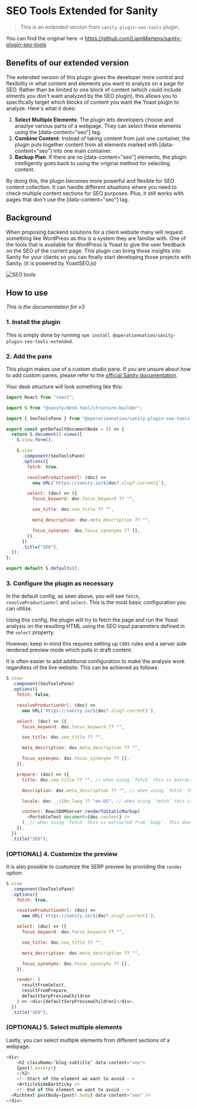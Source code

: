# SEO Tools Extended for Sanity

> This is an extended version from `sanity-plugin-seo-tools` plugin.

You can find the original here -> https://github.com/LiamMartens/sanity-plugin-seo-tools

## Benefits of our extended version

The extended version of this plugin gives the developer more control and flexibility in what content and elements you want to analyze on a page for SEO. Rather than be limited to one block of content (which could include elments you don't want analyzed by the SEO plugin), this allows you to specifically target which blocks of content you want the Yoast plugin to analyze. Here's what it does:

1.  **Select Multiple Elements**: The plugin lets developers choose and anazlye various parts of a webpage. They can select these elements using the [data-content="seo"] tag.
2.  **Combine Content**: Instead of taking content from just one container, the plugin puts together content from all elements marked with [data-content="seo"] into one main container.
3.  **Backup Plan**: If there are no [data-content="seo"] elements, the plugin intelligently goes back to using the original method for selecting content.

By doing this, the plugin becomes more powerful and flexible for SEO content collection. It can handle different situations where you need to check multiple content sections for SEO purposes. Plus, it still works with pages that don't use the [data-content="seo"] tag.

## Background

When proposing backend solutions for a client website many will request something like WordPress as this is a system they are familiar with. One of the tools that is available for WordPress is Yoast to give the user feedback on the SEO of the current page. This plugin can bring those insights into Sanity for your clients so you can finally start developing those projects with Sanity. (it is powered by YoastSEO.js)

![SEO tools](https://raw.githubusercontent.com/LiamMartens/sanity-plugin-seo-tools/master/doc/img/plugin.gif)

## How to use

_This is the documentation for v3_

### 1. Install the plugin

This is simply done by running `npm install @operationnation/sanity-plugin-seo-tools-extended`.

### 2. Add the pane

This plugin makes use of a custom studio pane. If you are unsure about how to add custom panes, please refer to the [official Sanity documentation](https://www.sanity.io/docs/create-custom-document-views-with-structure-builder).

Your desk structure will look something like this:

```js
import React from "react";

import S from "@sanity/desk-tool/structure-builder";

import { SeoToolsPane } from "@operationnation/sanity-plugin-seo-tools-extended";

export const getDefaultDocumentNode = () => {
  return S.document().views([
    S.view.form(),

    S.view
      .component(SeoToolsPane)
      .options({
        fetch: true,

        resolveProductionUrl: (doc) =>
          new URL(`https://sanity.io/${doc?.slug?.current}`),

        select: (doc) => ({
          focus_keyword: doc.focus_keyword ?? "",

          seo_title: doc.seo_title ?? "",

          meta_description: doc.meta_description ?? "",

          focus_synonyms: doc.focus_synonyms ?? [],
        }),
      })
      .title("SEO"),
  ]);
};

export default S.defaults();
```

### 3. Configure the plugin as necessary

In the default config, as seen above, you will see `fetch`, `resolveProductionUrl` and `select`. This is the most basic configuration you can utilize.

Using this config, the plugin will try to fetch the page and run the Yoast analysis on the resulting HTML using the SEO input parameters defined in the `select` property.

However, keep in mind this requires setting up `CORS` rules and a server side rendered preview mode which pulls in draft content.

It is often easier to add additional configuration to make the analysis work regardless of the live website. This can be achieved as follows:

```js
S.view
  .component(SeoToolsPane)
  .options({
    fetch: false,

    resolveProductionUrl: (doc) =>
      new URL(`https://sanity.io/${doc?.slug?.current}`),

    select: (doc) => ({
      focus_keyword: doc.focus_keyword ?? "",

      seo_title: doc.seo_title ?? "",

      meta_description: doc.meta_description ?? "",

      focus_synonyms: doc.focus_synonyms ?? [],
    }),

    prepare: (doc) => ({
      title: doc.seo_title ?? "", // when using `fetch` this is extracted from the <title> tag

      description: doc.meta_description ?? "", // when using `fetch` this is extracted from the <meta name="description" /> tag

      locale: doc.__i18n_lang ?? "en-US", // when using `fetch` this is extracted from the `lang` attribute of the root tag

      content: ReactDOMServer.renderToStaticMarkup(
        <PortableText document={doc.content} />
      ), // when using `fetch` this is extracted from `body`. This does not need to be an exact copy of your live website, but should match the semantic structure for proper analysis
    }),
  })
  .title("SEO");
```

### (OPTIONAL) 4. Customize the preview

It is also possible to customize the SERP preview by providing the `render` option:

```js
S.view
  .component(SeoToolsPane)
  .options({
    fetch: true,

    resolveProductionUrl: (doc) =>
      new URL(`https://sanity.io/${doc?.slug?.current}`),

    select: (doc) => ({
      focus_keyword: doc.focus_keyword ?? "",

      seo_title: doc.seo_title ?? "",

      meta_description: doc.meta_description ?? "",

      focus_synonyms: doc.focus_synonyms ?? [],
    }),

    render: (
      resultFromSelect,
      resultFromPrepare,
      defaultSerpPreviewChildren
    ) => <div>{defaultSerpPreviewChildren}</div>,
  })
  .title("SEO");
```

### (OPTIONAL) 5. Select multiple elements

Lastly, you can select multiple elements from different sections of a webpage.

```js
<div>
	<h2 className=’blog-subtitle’ data-content="seo">
    {post?.excerpt}
	</h2>
	<!--Start of the element we want to avoid -->
	<ArticleSideBarSticky />
	<!--End of the element we want to avoid -->
  <Richtext postBody={post?.body} data-content="seo" />
</div>
```
